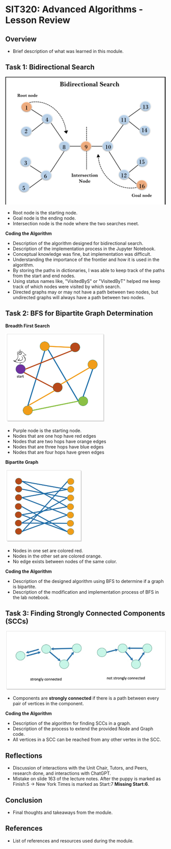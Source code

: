 # SIT320: Advanced Algorithms - Lesson Review

## Overview

- Brief description of what was learned in this module.

## Task 1: Bidirectional Search

![Bidirectional Search](Bidirectional-Search.png)   
- Root node is the starting node.
- Goal node is the ending node.
- Intersection node is the node where the two searches meet. 

**Coding the Algorithm**
- Description of the algorithm designed for bidirectional search.
- Description of the implementation process in the Jupyter Notebook.
- Conceptual knowledge was fine, but implementation was difficult.
- Understanding the importance of the frontier and how it is used in the algorithm.
- By storing the paths in dictionaries, I was able to keep track of the paths from the start and end nodes.
- Using status names like, "VisitedByS" or "VisitedByT" helped me keep track of which nodes were visited by which search.
- Directed graphs may or may not have a path between two nodes, but undirected graphs will always have a path between two nodes.

## Task 2: BFS for Bipartite Graph Determination

 **Breadth First Search**                            

![Breadth First Search](BFS-Screenshot.png) 
- Purple node is the starting node.
- Nodes that are one hop have red edges
- Nodes that are two hops have orange edges
- Nodes that are three hops have blue edges
- Nodes that are four hops have green edges
 
 **Bipartite Graph**

![Bipartite Graph](Bipartite-graph.png)
- Nodes in one set are colored red.
- Nodes in the other set are colored orange.
- No edge exists between nodes of the same color.

**Coding the Algorithm**
- Description of the designed algorithm using BFS to determine if a graph is bipartite.
- Description of the modification and implementation process of BFS in the lab notebook.

## Task 3: Finding Strongly Connected Components (SCCs)

![SCC Graph](SCC-Screenshot.png)
- Components are **strongly connected** if there is a path between every pair of vertices in the component.

**Coding the Algorithm**
- Description of the algorithm for finding SCCs in a graph.
- Description of the process to extend the provided Node and Graph code.
- All vertices in a SCC can be reached from any other vertex in the SCC.
## Reflections 

- Discussion of interactions with the Unit Chair, Tutors, and Peers, research done, and interactions with ChatGPT.
- Mistake on slide 163 of the lecture notes. After the puppy is marked as Finish:5 -> New York Times is marked as Start:7 **Missing Start:6**.

## Conclusion

- Final thoughts and takeaways from the module.

## References

- List of references and resources used during the module.
